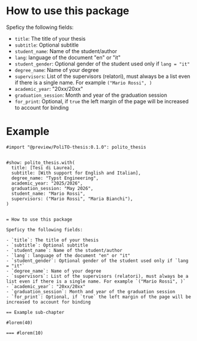# How to use this package

Speficy the following fields:

- `title`: The title of your thesis
- `subtitle`: Optional subtitle
- `student_name`: Name of the student/author
- `lang`: language of the document "en" or "it"
- `student_gender`: Optional gender of the student used only if `lang = "it"`
- `degree_name`: Name of your degree
- `supervisors`: List of the supervisors (relatori), must always be a list even if there is a single name. For example `("Mario Rossi", )`
- `academic_year`: "20xx/20xx"
- `graduation_session`: Month and year of the graduation session
- `for_print`: Optional, if `true` the left margin of the page will be increased to account for binding

# Example

```typ
#import "@preview/PoliTO-thesis:0.1.0": polito_thesis


#show: polito_thesis.with(
  title: [Tesi di Laurea],
  subtitle: [With support for English and Italian],
  degree_name: "Typst Engineering",
  academic_year: "2025/2026",
  graduation_session: "May 2026",
  student_name: "Mario Rossi",
  supervisors: ("Mario Rossi", "Maria Bianchi"),
)


= How to use this package

Speficy the following fields:

- `title`: The title of your thesis
- `subtitle`: Optional subtitle
- `student_name`: Name of the student/author
- `lang`: language of the document "en" or "it"
- `student_gender`: Optional gender of the student used only if `lang = "it"`
- `degree_name`: Name of your degree
- `supervisors`: List of the supervisors (relatori), must always be a list even if there is a single name. For example `("Mario Rossi", )`
- `academic_year`: "20xx/20xx"
- `graduation_session`: Month and year of the graduation session
- `for_print`: Optional, if `true` the left margin of the page will be increased to account for binding

== Example sub-chapter

#lorem(40)

=== #lorem(10)
```